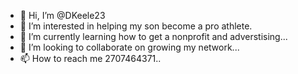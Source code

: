 - 👋 Hi, I’m @DKeele23
- 👀 I’m interested in helping my son become a pro athlete. 
- 🌱 I’m currently learning how to get a nonprofit and adverstising...
- 💞️ I’m looking to collaborate on growing my network...
- 📫 How to reach me 2707464371..

<!---
DKeele23/DKeele23 is a ✨ special ✨ repository because its `README.md` (this file) appears on your GitHub profile.
You can click the Preview link to take a look at your changes.
--->
